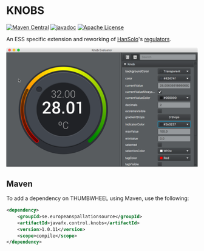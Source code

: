# KNOBS

[![Maven Central](https://img.shields.io/maven-central/v/se.europeanspallationsource/javafx.control.knobs.svg)](https://repo1.maven.org/maven2/se/europeanspallationsource/javafx.control.knobs)
[![javadoc](https://www.javadoc.io/badge/se.europeanspallationsource/javafx.control.knobs.svg)](https://www.javadoc.io/doc/se.europeanspallationsource/javafx.control.knobs)
[![Apache License](https://img.shields.io/badge/license-Apache%20License%202.0-yellow.svg)](http://www.apache.org/licenses/LICENSE-2.0)

An ESS specific extension and reworking of [HanSolo](https://github.com/HanSolo?tab=repositories)'s [regulators](https://github.com/HanSolo/regulators).

![KnobEvaluator](https://github.com/ESSICS/KNOBS/blob/master/doc/KnobEvaluator.png)

## Maven

To add a dependency on THUMBWHEEL using Maven, use the following:

```xml
<dependency>
    <groupId>se.europeanspallationsource</groupId>
    <artifactId>javafx.control.knobs</artifactId>
    <version>1.0.11</version>
    <scope>compile</scope>
</dependency>
```
